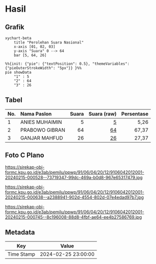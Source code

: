 # Hasil

## Grafik

```mermaid
xychart-beta
    title "Perolehan Suara Nasional"
    x-axis [01, 02, 03]
    y-axis "Suara" 0 --> 64
    bar [5, 64, 26]
```

```mermaid
%%{init: {"pie": {"textPosition": 0.5}, "themeVariables": {"pieOuterStrokeWidth": "5px"}} }%%
pie showData
    "1" : 5
    "2" : 64
    "3" : 26
```

## Tabel

| No. | Nama Paslon    | Suara | Suara (raw) | Persentase |
|:--- |:-------------- | -----:| -----------:| ----------:|
| 1   | ANIES MUHAIMIN | 5     | [5][p-1]    | 5,26       |
| 2   | PRABOWO GIBRAN | 64    | [64][p-2]   | 67,37      |
| 3   | GANJAR MAHFUD  | 26    | [26][p-3]   | 27,37      |


[p-1]: https://github.com/gigit-pemilu/pemilu-2024/blob/main/pilpres/hitung-suara/sub/91-papua/sub/06-biak-numfor/sub/04-numfor-barat/sub/2012-sub-manggunsi/sub/001-tps/sub/paslon-1.txt
[p-2]: https://github.com/gigit-pemilu/pemilu-2024/blob/main/pilpres/hitung-suara/sub/91-papua/sub/06-biak-numfor/sub/04-numfor-barat/sub/2012-sub-manggunsi/sub/001-tps/sub/paslon-2.txt
[p-3]: https://github.com/gigit-pemilu/pemilu-2024/blob/main/pilpres/hitung-suara/sub/91-papua/sub/06-biak-numfor/sub/04-numfor-barat/sub/2012-sub-manggunsi/sub/001-tps/sub/paslon-3.txt

## Foto C Plano

https://sirekap-obj-formc.kpu.go.id/e3ab/pemilu/ppwp/91/06/04/20/12/9106042012001-20240215-000528--73719347-99dc-469a-b0d8-967e65317479.jpg

https://sirekap-obj-formc.kpu.go.id/e3ab/pemilu/ppwp/91/06/04/20/12/9106042012001-20240215-000638--a2388941-902d-4554-802d-07e4edad97b7.jpg

https://sirekap-obj-formc.kpu.go.id/e3ab/pemilu/ppwp/91/06/04/20/12/9106042012001-20240215-000745--8c196008-88d8-4fbf-ae64-ee4b27586769.jpg


## Metadata

| Key        | Value               |
| ---------- | ------------------- |
| Time Stamp | 2024-02-25 23:00:00 |



